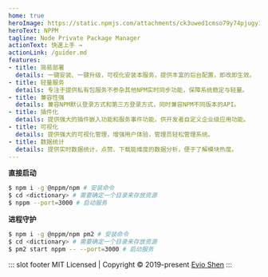 ```yaml
---
home: true
heroImage: https://static.npmjs.com/attachments/ck3uwed1cmso79y74pjugy10f-gak-2x.png
heroText: NPPM
tagline: Node Private Package Manager
actionText: 快速上手 →
actionLink: /guider.md
features:
- title: 简易部署
  details: 一键安装、一键升级，可视化安装本服务，提供丰富的后台配置，即改即生效。
- title: 轻量服务
  details: 专注于提供私有包服务不参杂其他NPM实时同步功能，保障系统稳定与轻量。
- title: 兼容性强
  details: 兼容NPM默认登录方式和第三方登录方式，同时兼容NPM不同版本的API。
- title: 插件化
  details: 提供强大的插件嵌入功能和服务事件功能，供开发者自定义企业级应用功能。
- title: 可视化
  details: 提供强大的可视化管理，增强用户体验，管理员轻松管理系统。
- title: 数据统计
  details: 提供实时数据统计，点赞、下载能维度的数据分析，便于了解模块热度。
---
```


**直接启动**

```bash
$ npm i -g @nppm/npm # 安装命令
$ cd <dictionary> # 需要确定一个目录来存放资源
$ nppm --port=3000 # 启动服务
```

**进程守护**

```bash
$ npm i -g @nppm/npm pm2 # 安装命令
$ cd <dictionary> # 需要确定一个目录来存放资源
$ pm2 start nppm -- --port=3000 # 启动服务
```

::: slot footer
MIT Licensed | Copyright © 2019-present [Evio Shen](https://github.com/cevio)
:::